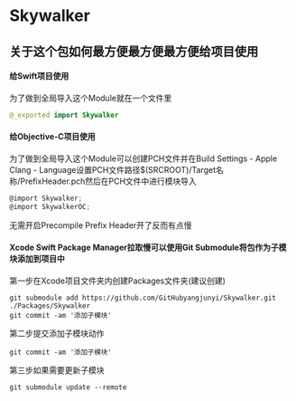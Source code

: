 # Skywalker

## 关于这个包如何最方便最方便最方便给项目使用
####  给Swift项目使用

为了做到全局导入这个Module就在一个文件里
```Swift
@_exported import Skywalker
```

####  给Objective-C项目使用
为了做到全局导入这个Module可以创建PCH文件并在Build Settings - Apple Clang - Language设置PCH文件路径$(SRCROOT)/Target名称/PrefixHeader.pch然后在PCH文件中进行模块导入
```Objective-C
@import Skywalker;
@import SkywalkerOC;
```
无需开启Precompile Prefix Header开了反而有点慢

#### Xcode Swift Package Manager拉取慢可以使用Git Submodule将包作为子模块添加到项目中
第一步在Xcode项目文件夹内创建Packages文件夹(建议创建)
```shell
git submodule add https://github.com/GitHubyangjunyi/Skywalker.git ./Packages/Skywalker
git commit -am '添加子模块'
```
第二步提交添加子模块动作
```shell
git commit -am '添加子模块'
```
第三步如果需要更新子模块
```shell
git submodule update --remote
```

